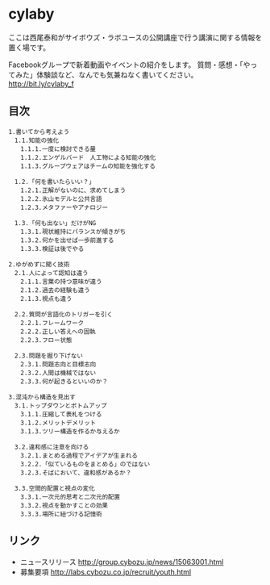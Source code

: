 # cylaby
ここは西尾泰和がサイボウズ・ラボユースの公開講座で行う講演に関する情報を置く場です。

Facebookグループで新着動画やイベントの紹介をします。
質問・感想・「やってみた」体験談など、なんでも気兼ねなく書いてください。
http://bit.ly/cylaby_f


## 目次
```
1.書いてから考えよう
　1.1.知能の強化
　　1.1.1.一度に検討できる量
　　1.1.2.エンゲルバード　人工物による知能の強化
　　1.1.3.グループウェアはチームの知能を強化する

　1.2.「何を書いたらいい？」
　　1.2.1.正解がないのに、求めてしまう
　　1.2.2.氷山モデルと公共言語
　　1.2.3.メタファーやアナロジー

　1.3.「何も出ない」だけがNG
　　1.3.1.現状維持にバランスが傾きがち
　　1.3.2.何かを出せば一歩前進する
　　1.3.3.検証は後でやる

2.ゆがめずに聞く技術
　2.1.人によって認知は違う
　　2.1.1.言葉の持つ意味が違う
　　2.1.2.過去の経験も違う
　　2.1.3.視点も違う

　2.2.質問が言語化のトリガーを引く
　　2.2.1.フレームワーク
　　2.2.2.正しい答えへの固執
　　2.2.3.フロー状態

　2.3.問題を掘り下げない
　　2.3.1.問題志向と目標志向
　　2.3.2.人間は機械ではない
　　2.3.3.何が起きるといいのか？

3.混沌から構造を見出す
　3.1.トップダウンとボトムアップ
　　3.1.1.圧縮して表札をつける
　　3.1.2.メリットデメリット
　　3.1.3.ツリー構造を作るか与えるか

　3.2.違和感に注意を向ける
　　3.2.1.まとめる過程でアイデアが生まれる
　　3.2.2.「似ているものをまとめる」のではない
　　3.2.3.そばにおいて、違和感があるか？

　3.3.空間的配置と視点の変化
　　3.3.1.一次元的思考と二次元的配置
　　3.3.2.視点を動かすことの効果
　　3.3.3.場所に紐づける記憶術
```

## リンク

- ニュースリリース http://group.cybozu.jp/news/15063001.html
- 募集要項 http://labs.cybozu.co.jp/recruit/youth.html

